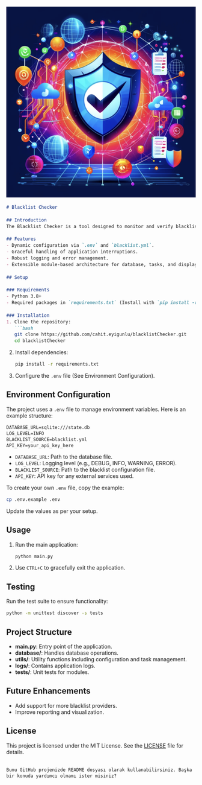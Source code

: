 
![Project Logo](https://raw.githubusercontent.com/CahitEyigunlu/blacklistChecker/main/assets/logo.webp)


```markdown
# Blacklist Checker

## Introduction
The Blacklist Checker is a tool designed to monitor and verify blacklisted domains, IPs, or other entities using a customizable configuration. It offers logging, database management, and task synchronization for efficient operation.

## Features
- Dynamic configuration via `.env` and `blacklist.yml`.
- Graceful handling of application interruptions.
- Robust logging and error management.
- Extensible module-based architecture for database, tasks, and display.

## Setup

### Requirements
- Python 3.8+
- Required packages in `requirements.txt` (Install with `pip install -r requirements.txt`)

### Installation
1. Clone the repository:
   ```bash
   git clone https://github.com/cahit.eyigunlu/blacklistChecker.git
   cd blacklistChecker
   ```
2. Install dependencies:
   ```bash
   pip install -r requirements.txt
   ```
3. Configure the `.env` file (See Environment Configuration).

## Environment Configuration
The project uses a `.env` file to manage environment variables. Here is an example structure:

```
DATABASE_URL=sqlite:///state.db
LOG_LEVEL=INFO
BLACKLIST_SOURCE=blacklist.yml
API_KEY=your_api_key_here
```

- `DATABASE_URL`: Path to the database file.
- `LOG_LEVEL`: Logging level (e.g., DEBUG, INFO, WARNING, ERROR).
- `BLACKLIST_SOURCE`: Path to the blacklist configuration file.
- `API_KEY`: API key for any external services used.

To create your own `.env` file, copy the example:
```bash
cp .env.example .env
```

Update the values as per your setup.

## Usage
1. Run the main application:
   ```bash
   python main.py
   ```
2. Use `CTRL+C` to gracefully exit the application.

## Testing
Run the test suite to ensure functionality:
```bash
python -m unittest discover -s tests
```

## Project Structure
- **main.py**: Entry point of the application.
- **database/**: Handles database operations.
- **utils/**: Utility functions including configuration and task management.
- **logs/**: Contains application logs.
- **tests/**: Unit tests for modules.

## Future Enhancements
- Add support for more blacklist providers.
- Improve reporting and visualization.

## License
This project is licensed under the MIT License. See the [LICENSE](LICENSE) file for details.
```

Bunu GitHub projenizde README dosyası olarak kullanabilirsiniz. Başka bir konuda yardımcı olmamı ister misiniz?